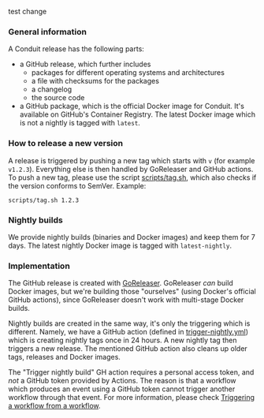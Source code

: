 test change


### General information
A Conduit release has the following parts:
* a GitHub release, which further includes
  * packages for different operating systems and architectures
  * a file with checksums for the packages
  * a changelog
  * the source code
* a GitHub package, which is the official Docker image for Conduit. It's available on GitHub's Container Registry. The 
latest Docker image which is not a nightly is tagged with `latest`.

### How to release a new version
A release is triggered by pushing a new tag which starts with `v` (for example `v1.2.3`). Everything else is then handled by 
GoReleaser and GitHub actions. To push a new tag, please use the script [scripts/tag.sh](https://github.com/ConduitIO/conduit/blob/main/scripts/tag.sh), 
which also checks if the version conforms to SemVer. Example:
```
scripts/tag.sh 1.2.3
```

### Nightly builds
We provide nightly builds (binaries and Docker images) and keep them for 7 days. The latest nightly Docker image is tagged
with `latest-nightly`.

### Implementation
The GitHub release is created with [GoReleaser](https://github.com/goreleaser/goreleaser/). GoReleaser _can_ build Docker images,
but we're building those "ourselves" (using Docker's official GitHub actions), since GoReleaser doesn't work with multi-stage
Docker builds.

Nightly builds are created in the same way, it's only the triggering which is different. Namely, we have a GitHub action
(defined in [trigger-nightly.yml](/.github/workflows/trigger-nightly.yml)) which is creating nightly tags once in 24 hours.
A new nightly tag then triggers a new release. The mentioned GitHub action also cleans up older tags, releases and Docker images.

The "Trigger nightly build" GH action requires a personal access token, and _not_ a GitHub token provided by Actions. The 
reason is that a workflow which produces an event using a GitHub token cannot trigger another workflow through that event.
For more information, please check [Triggering a workflow from a workflow](https://docs.github.com/en/actions/using-workflows/triggering-a-workflow#triggering-a-workflow-from-a-workflow).
